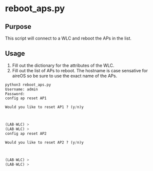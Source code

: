 # reboot_aps.py
## Purpose
This script will connect to a WLC and reboot the APs in the list.

## Usage
1. Fill out the dictionary for the attributes of the WLC.
2. Fill out the list of APs to reboot. The hostname is case sensative for aireOS so be sure to use the exact name of the APs.
```python
python3 reboot_aps.py
Username: admin
Password:
config ap reset AP1

Would you like to reset AP1 ? (y/n)y



(LAB-WLC) >
(LAB-WLC) >
config ap reset AP2

Would you like to reset AP2 ? (y/n)y



(LAB-WLC) >
(LAB-WLC) >

```
